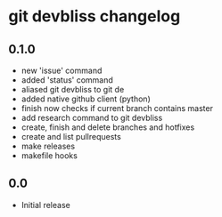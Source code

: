 # git devbliss changelog

## 0.1.0

 - new 'issue' command
 - added 'status' command
 - aliased git devbliss to git de
 - added native github client (python)
 - finish now checks if current branch contains master
 - add research command to git devbliss
 - create, finish and delete branches and hotfixes
 - create and list pullrequests
 - make releases
 - makefile hooks

## 0.0

 - Initial release
